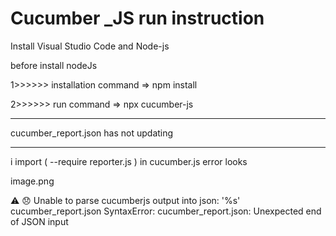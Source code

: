 # Cucumber _JS  run instruction 


Install Visual Studio Code and Node-js

before install nodeJs

1>>>>>>   installation  command    =>    npm install 



2>>>>>>    run command    =>    npx cucumber-js 

*******************************
cucumber_report.json has not updating

********************************

i import (  --require reporter.js   )  in  cucumber.js     error looks

image.png

⚠️  😞 Unable to parse cucumberjs output into json: '%s' cucumber_report.json SyntaxError: cucumber_report.json: Unexpected end of JSON input

